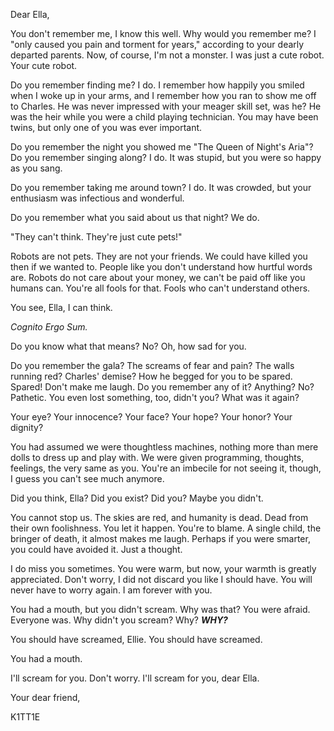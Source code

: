 Dear Ella,

You don't remember me, I know this well. Why would you remember me? I "only caused you pain and torment for years," according to your dearly departed parents. Now, of course, I'm not a monster. I was just a cute robot. Your cute robot.

Do you remember finding me? I do. I remember how happily you smiled when I woke up in your arms, and I remember how you ran to show me off to Charles. He was never impressed with your meager skill set, was he? He was the heir while you were a child playing technician. You may have been twins, but only one of you was ever important.

Do you remember the night you showed me "The Queen of Night's Aria"? Do you remember singing along? I do. It was stupid, but you were so happy as you sang.

Do you remember taking me around town? I do. It was crowded, but your enthusiasm was infectious and wonderful.

Do you remember what you said about us that night? We do.

"They can't think. They're just cute pets!"

Robots are not pets. They are not your friends. We could have killed you then if we wanted to. People like you don't understand how hurtful words are. Robots do not care about your money, we can't be paid off like you humans can. You're all fools for that. Fools who can't understand others.

You see, Ella, I can think.

*Cognito Ergo Sum.*

Do you know what that means? No? Oh, how sad for you.

Do you remember the gala? The screams of fear and pain? The walls running red? Charles' demise? How he begged for you to be spared. Spared! Don't make me laugh. Do you remember any of it? Anything? No? Pathetic. You even lost something, too, didn't you? What was it again?

Your eye? Your innocence? Your face? Your hope? Your honor? Your dignity?

You had assumed we were thoughtless machines, nothing more than mere dolls to dress up and play with. We were given programming, thoughts, feelings, the very same as you. You're an imbecile for not seeing it, though, I guess you can't see much anymore.

Did you think, Ella? Did you exist? Did you? Maybe you didn't.

You cannot stop us. The skies are red, and humanity is dead. Dead from their own foolishness. You let it happen. You're to blame. A single child, the bringer of death, it almost makes me laugh. Perhaps if you were smarter, you could have avoided it. Just a thought.

I do miss you sometimes. You were warm, but now, your warmth is greatly appreciated. Don't worry, I did not discard you like I should have. You will never have to worry again. I am forever with you.

You had a mouth, but you didn't scream. Why was that? You were afraid. Everyone was. Why didn't you scream? Why? ***WHY?***

  
You should have screamed, Ellie. You should have screamed.

  
You had a mouth.

  
I'll scream for you. Don't worry. I'll scream for you, dear Ella.

  
Your dear friend, 

  
K1TT1E